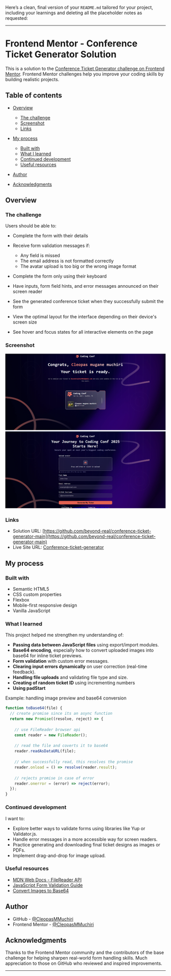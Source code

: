 Here’s a clean, final version of your `README.md` tailored for your project, including your learnings and deleting all the placeholder notes as requested:

---

# Frontend Mentor - Conference Ticket Generator Solution

This is a solution to the [Conference Ticket Generator challenge on Frontend Mentor](https://www.frontendmentor.io/challenges/conference-ticket-generator-oq5gFIU12w). Frontend Mentor challenges help you improve your coding skills by building realistic projects.

## Table of contents

* [Overview](#overview)

  * [The challenge](#the-challenge)
  * [Screenshot](#screenshot)
  * [Links](#links)
* [My process](#my-process)

  * [Built with](#built-with)
  * [What I learned](#what-i-learned)
  * [Continued development](#continued-development)
  * [Useful resources](#useful-resources)
* [Author](#author)
* [Acknowledgments](#acknowledgments)

## Overview

### The challenge

Users should be able to:

* Complete the form with their details
* Receive form validation messages if:

  * Any field is missed
  * The email address is not formatted correctly
  * The avatar upload is too big or the wrong image format
* Complete the form only using their keyboard
* Have inputs, form field hints, and error messages announced on their screen reader
* See the generated conference ticket when they successfully submit the form
* View the optimal layout for the interface depending on their device's screen size
* See hover and focus states for all interactive elements on the page

### Screenshot

![Screenshot of the Conference Ticket Generator](./assets/images/screenshot.png)
![Screenshot of the Conference Ticket Form Generator](./assets/images/screenshot2.png)

### Links

* Solution URL: [https://github.com/beyond-real/conference-ticket-generator-main](https://github.com/beyond-real/conference-ticket-generator-main)
* Live Site URL: [Conference-ticket-generator](https://beyond-real.github.io/conference-ticket-generator-main/)

## My process

### Built with

* Semantic HTML5
* CSS custom properties
* Flexbox
* Mobile-first responsive design
* Vanilla JavaScript

### What I learned

This project helped me strengthen my understanding of:

* **Passing data between JavaScript files** using export/import modules.
* **Base64 encoding**, especially how to convert uploaded images into base64 for inline ticket previews.
* **Form validation** with custom error messages.
* **Clearing input errors dynamically** on user correction (real-time feedback).
* **Handling file uploads** and validating file type and size.
* **Creating of random ticket ID** using incrementing numbers
* **Using padStart**

Example: handling image preview and base64 conversion

```js
function toBase64(file) {
  // create promise since its an async function
  return new Promise((resolve, reject) => {

    // use FileReader browser api
    const reader = new FileReader();

    // read the file and coverts it to base64
    reader.readAsDataURL(file);

    // when successfully read, this resolves the promise 
    reader.onload = () => resolve(reader.result);

    // rejects promise in case of error
    reader.onerror = (error) => reject(error);
  });
}
```

### Continued development

I want to:

* Explore better ways to validate forms using libraries like Yup or Validator.js.
* Handle error messages in a more accessible way for screen readers.
* Practice generating and downloading final ticket designs as images or PDFs.
* Implement drag-and-drop for image upload.

### Useful resources

* [MDN Web Docs - FileReader API](https://developer.mozilla.org/en-US/docs/Web/API/FileReader)
* [JavaScript Form Validation Guide](https://developer.mozilla.org/en-US/docs/Learn/Forms/Form_validation)
* [Convert Images to Base64](https://codebeautify.org/image-to-base64-converter)

## Author

* GitHub - [@CleopasMMuchiri](https://github.com/CleopasMMuchiri)
* Frontend Mentor - [@CleopasMMuchiri](https://www.frontendmentor.io/profile/CleopasMMuchiri)

## Acknowledgments

Thanks to the Frontend Mentor community and the contributors of the base challenge for helping sharpen real-world form handling skills. Much appreciation to those on GitHub who reviewed and inspired improvements.

---
